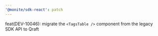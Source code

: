 ```yaml
---
'@monite/sdk-react': patch
---
```


feat(DEV-10046): migrate the `<TagsTable />` component from the legacy SDK API to Qraft
